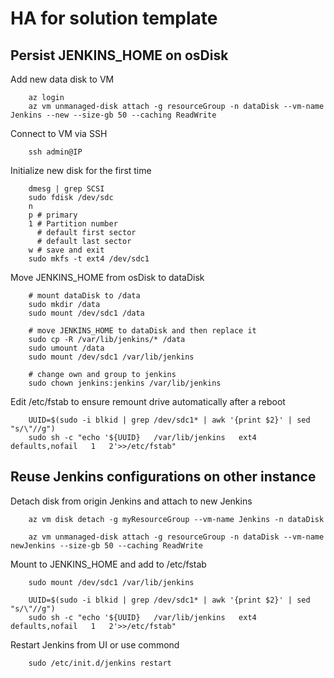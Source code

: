 # HA for solution template

## Persist JENKINS_HOME on osDisk

Add new data disk to VM

        az login
        az vm unmanaged-disk attach -g resourceGroup -n dataDisk --vm-name Jenkins --new --size-gb 50 --caching ReadWrite

Connect to VM via SSH

        ssh admin@IP

Initialize new disk for the first time

        dmesg | grep SCSI
        sudo fdisk /dev/sdc
        n
        p # primary
        1 # Partition number
          # default first sector  
          # default last sector
        w # save and exit
        sudo mkfs -t ext4 /dev/sdc1

Move JENKINS_HOME from osDisk to dataDisk

        # mount dataDisk to /data
        sudo mkdir /data
        sudo mount /dev/sdc1 /data

        # move JENKINS_HOME to dataDisk and then replace it
        sudo cp -R /var/lib/jenkins/* /data
        sudo umount /data
        sudo mount /dev/sdc1 /var/lib/jenkins

        # change own and group to jenkins
        sudo chown jenkins:jenkins /var/lib/jenkins

Edit /etc/fstab to ensure remount drive automatically after a reboot

        UUID=$(sudo -i blkid | grep /dev/sdc1* | awk '{print $2}' | sed "s/\"//g")
        sudo sh -c "echo '${UUID}   /var/lib/jenkins   ext4   defaults,nofail   1   2'>>/etc/fstab"

## Reuse Jenkins configurations on other instance

Detach disk from origin Jenkins and attach to new Jenkins

        az vm disk detach -g myResourceGroup --vm-name Jenkins -n dataDisk

        az vm unmanaged-disk attach -g resourceGroup -n dataDisk --vm-name newJenkins --size-gb 50 --caching ReadWrite

Mount to JENKINS_HOME and add to /etc/fstab

        sudo mount /dev/sdc1 /var/lib/jenkins

        UUID=$(sudo -i blkid | grep /dev/sdc1* | awk '{print $2}' | sed "s/\"//g")
        sudo sh -c "echo '${UUID}   /var/lib/jenkins   ext4   defaults,nofail   1   2'>>/etc/fstab"

Restart Jenkins from UI or use commond

        sudo /etc/init.d/jenkins restart
